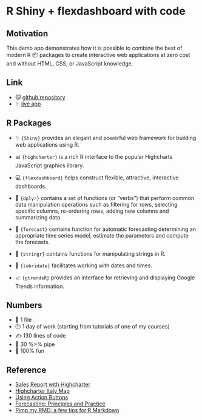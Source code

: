 # R Shiny + flexdashboard with code

## Motivation

This demo app demonstrates how it is possible to combine the best of modern R &#x1F4E6; packages to create interactive web applications at zero cost and without HTML, CSS, or JavaScript knowledge.

## Link

* &#x1F431; [github repository](https://github.com/alessiopassalacqua/R_GoogleTrends_Italy)
* &#x2728; [live app](https://alessiopassalacqua.shinyapps.io/R_gtrends_italy/)


## R Packages

* &#x2728; `{Shiny}` provides an elegant and powerful web framework for building web applications using R.


* &#x1F4CA; `{highcharter}` is a rich R interface to the popular Highcharts JavaScript graphics library.

* &#x1F4BB; `{flexdashboard}`  helps construct flexible, attractive, interactive dashboards.

* 	&#x1F527; `{dplyr}`  contains a set of functions (or “verbs”) that perform common data manipulation operations such as filtering for rows, selecting specific columns, re-ordering rows, adding new columns and summarizing data.

* &#x1F52E; `{forecast}`  contains function for 
automatic forecasting determining
an appropriate time series model, estimate the parameters and compute the forecasts.

* &#x1F4D1; `{stringr}` contains functions for manipulating strings in R.

* &#x1F4C5; `{lubridate}`  facilitates working with dates and times.

* &#x1F4C8; `{gtrendsR}` provides an interface for retrieving and displaying Google Trends information.

## Numbers

* &#x1F4C4; 1 file
* &#x1F55A; 1 day of work (starting from tutorials of one of my courses)
* &#x270D; 130 lines of code
* &#x1F6BF; 30 %>% pipe
* &#x1F939; 100% fun



## Reference

* [Sales Report with Highcharter](https://beta.rstudioconnect.com/jjallaire/htmlwidgets-highcharter/htmlwidgets-highcharter.html)
* [Highcharter Italy Map](https://rpubs.com/jbkunst/Highcharter-Italy-Map)
* [Using Action Buttons](https://shiny.rstudio.com/articles/action-buttons.html)
* [Forecasting: Principles and Practice](https://otexts.com/fpp2/)
* [Pimp my RMD: a few tips for R Markdown](https://holtzy.github.io/Pimp-my-rmd/)